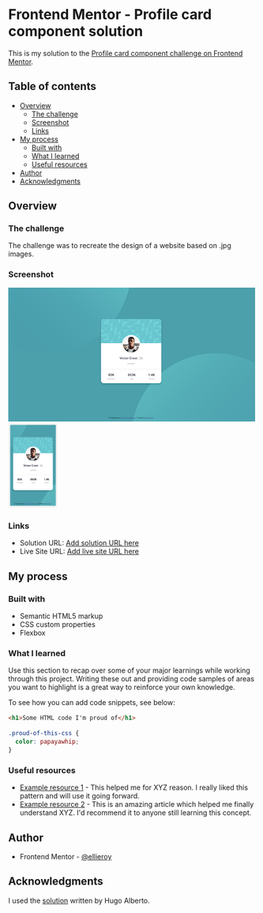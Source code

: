 # Frontend Mentor - Profile card component solution

This is my solution to the [Profile card component challenge on Frontend Mentor](https://www.frontendmentor.io/challenges/profile-card-component-cfArpWshJ).

## Table of contents

- [Overview](#overview)
  - [The challenge](#the-challenge)
  - [Screenshot](#screenshot)
  - [Links](#links)
- [My process](#my-process)
  - [Built with](#built-with)
  - [What I learned](#what-i-learned)
  - [Useful resources](#useful-resources)
- [Author](#author)
- [Acknowledgments](#acknowledgments)

## Overview

### The challenge

The challenge was to recreate the design of a website based on .jpg images. 

### Screenshot

<p float="left">
  <img src="./final-result/final-result-web.png" width="500"/> 
  <img src="./final-result/final-result-mobile.png" width="100"/> 
</p>

### Links

- Solution URL: [Add solution URL here](https://your-solution-url.com)
- Live Site URL: [Add live site URL here](https://ellieroy.github.io/profile-card/)

## My process

### Built with

- Semantic HTML5 markup
- CSS custom properties
- Flexbox

### What I learned

Use this section to recap over some of your major learnings while working through this project. Writing these out and providing code samples of areas you want to highlight is a great way to reinforce your own knowledge.

To see how you can add code snippets, see below:

```html
<h1>Some HTML code I'm proud of</h1>
```
```css
.proud-of-this-css {
  color: papayawhip;
}
```

### Useful resources

- [Example resource 1](https://www.example.com) - This helped me for XYZ reason. I really liked this pattern and will use it going forward.
- [Example resource 2](https://www.example.com) - This is an amazing article which helped me finally understand XYZ. I'd recommend it to anyone still learning this concept.

## Author

- Frontend Mentor - [@ellieroy](https://www.frontendmentor.io/profile/ellieroy)

## Acknowledgments

I used the [solution](https://www.frontendmentor.io/solutions/profile-card-component-5WYuqW2jg) written by Hugo Alberto. 
